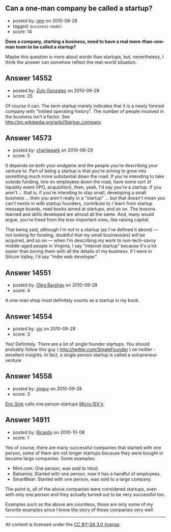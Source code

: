 ## Can a one-man company be called a startup?

- posted by: [rem](https://stackexchange.com/users/-1/2715-rem) on 2010-09-28
- tagged: `business-model`
- score: 14

**Does a company, starting a business, need to have a real more-than-one-man team to be called a startup?** 

Maybe this question is more about words than startups, but, nevertheless, I think the answer can somehow reflect the real-world situation. 


## Answer 14552

- posted by: [Zuly Gonzalez](https://stackexchange.com/users/-1/2692-zuly-gonzalez) on 2010-09-28
- score: 25

Of course it can. The term startup merely indicates that it is a newly formed company with "limited operating history". The number of people involved in the business isn't a factor. See http://en.wikipedia.org/wiki/Startup_company


## Answer 14573

- posted by: [charliepark](https://stackexchange.com/users/-1/3851-charliepark) on 2010-09-29
- score: 5

It depends on both your endgame and the people you're describing your venture to. Part of being a *startup* is that you're aiming to grow into something much more substantial down the road. If you're intending to take outside funding, hire on employees down the road, have some sort of liquidity event (IPO, acquisition), then, yeah, I'd say you're a startup. If you aren't ... that is, if you're intending to stay small, developing a small business ... then you aren't really in a "startup" ... but that doesn't mean you can't nestle in with startup founders, contribute to / learn from startup message boards, read books aimed at startups, and so on. The lessons learned and skills developed are almost all the same. And, many would argue, you're freed from the less-important ones, like raising capital.

That being said, although I'm *not* in a startup (as I've defined it above) — not looking for funding, doubtful that my small business(es) will be acquired, and so on — when I'm describing my work to non-tech-savvy middle-aged people in Virginia, I say "internet startup" because it's a lot easier than boring them with all the details of my business. If I were in Silicon Valley, I'd say "indie web developer".


## Answer 14551

- posted by: [Oleg Barshay](https://stackexchange.com/users/-1/1098-oleg-barshay) on 2010-09-28
- score: 4

A one-man shop most definitely counts as a startup in my book.


## Answer 14554

- posted by: [viv](https://stackexchange.com/users/-1/2665-viv) on 2010-09-28
- score: 3

Yes! Definitely. There are a lot of single founder startups. You should probably follow this guy ( http://twitter.com/SingleFounder ) on twitter - excellent insights. In fact, a single person startup is called a solopreneur venture


## Answer 14558

- posted by: [jjnguy](https://stackexchange.com/users/-1/4515-jjnguy) on 2010-09-28
- score: 3

<p><a href="http://www.ericsink.com/" rel="nofollow">Eric Sink</a> calls one person startups <a href="http://en.wikipedia.org/wiki/Micro_ISV" rel="nofollow">Micro ISV's</a>.</p>



## Answer 14911

- posted by: [Ricardo](https://stackexchange.com/users/-1/42-ricardo) on 2010-10-08
- score: 1

Yes of course, there are many successful companies that started with one person, some of them are not longer startups because they were bought or became large companies. Some examples:

 - Mint.com: One person, was sold to Intuit.
 - Balsamiq: Started with one person, now it has a handful of employees.
 - SmartBear: Started with one person, was sold to a large company.

The point is, all of the above companies were considered startups, even with only one person and they actually turned out to be very successful too.

Examples such as the above are countless, those are only some of my favorite examples since I know the story of those companies very well.





---

All content is licensed under the [CC BY-SA 3.0 license](https://creativecommons.org/licenses/by-sa/3.0/).
